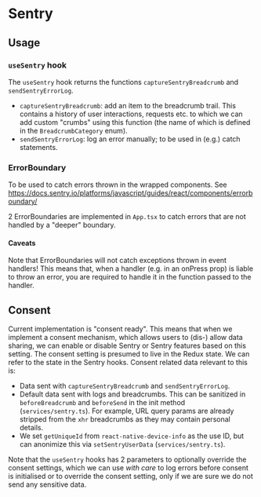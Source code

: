# Sentry

## Usage

### `useSentry` hook

The `useSentry` hook returns the functions `captureSentryBreadcrumb` and `sendSentryErrorLog`.

- `captureSentryBreadcrumb`: add an item to the breadcrumb trail. This contains a history of user interactions, requests etc. to which we can add custom "crumbs" using this function (the name of which is defined in the `BreadcrumbCategory` enum).
- `sendSentryErrorLog`: log an error manually; to be used in (e.g.) catch statements.

### ErrorBoundary

To be used to catch errors thrown in the wrapped components. See https://docs.sentry.io/platforms/javascript/guides/react/components/errorboundary/

2 ErrorBoundaries are implemented in `App.tsx` to catch errors that are not handled by a "deeper" boundary.

#### Caveats

Note that ErrorBoundaries will not catch exceptions thrown in event handlers! This means that, when a handler (e.g. in an onPress prop) is liable to throw an error, you are required to handle it in the function passed to the handler.

## Consent

Current implementation is "consent ready". This means that when we implement a consent mechanism, which allows users to (dis-) allow data sharing, we can enable or disable Sentry or Sentry features based on this setting. The consent setting is presumed to live in the Redux state. We can refer to the state in the Sentry hooks. Consent related data relevant to this is:

- Data sent with `captureSentryBreadcrumb` and `sendSentryErrorLog`.
- Default data sent with logs and breadcrumbs. This can be sanitized in `beforeBreadcrumb` and `beforeSend` in the init method (`services/sentry.ts`). For example, URL query params are already stripped from the `xhr` breadcrumbs as they may contain personal details.
- We set `getUniqueId` from `react-native-device-info` as the use ID, but can anonimize this via `setSentryUserData` (`services/sentry.ts`).

Note that the `useSentry` hooks has 2 parameters to optionally override the consent settings, which we can use *with care* to log errors before consent is initialised or to override the consent setting, only if we are sure we do not send any sensitive data.
